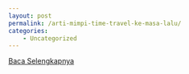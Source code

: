 ```yaml
---
layout: post
permalink: /arti-mimpi-time-travel-ke-masa-lalu/
categories:
    - Uncategorized
---
```


[Baca Selengkapnya](/10)
